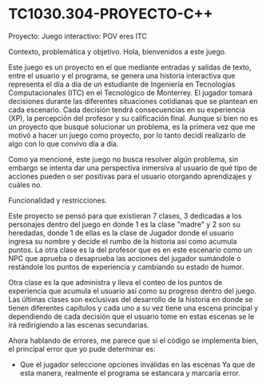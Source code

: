 # TC1030.304-PROYECTO-C++ 

Proyecto: Juego interactivo: POV eres ITC

Contexto, problemática y objetivo.
Hola, bienvenidos a este juego. 

Este juego es un proyecto en el que mediante entradas y salidas de texto, entre el usuario  y el programa, se genera una historia interactiva  que representa el día a día de un estudiante de Ingeniería en Tecnologías Computacionales (ITC) en el Tecnológico de Monterrey. El jugador tomará decisiones durante las diferentes  situaciones cotidianas que se plantean en cada escenario. Cada decisión tendrá consecuencias en su experiencia (XP), la percepción del profesor y su calificación final. 
Aunque si bien no es un proyecto que busqué solucionar un problema, es la primera vez que me motivó a hacer un juego como proyecto, por lo tanto decidí realizarlo de algo con lo que convivo día a día. 

Como ya mencioné, este juego no busca resolver algún problema, sin embargo se intenta dar una perspectiva inmersiva al usuario de qué tipo de acciones pueden o ser positivas para el usuario otorgando aprendizajes y cuáles no. 

Funcionalidad y restricciones. 

Este proyecto se pensó para que existieran 7 clases, 3 dedicadas a los personajes dentro del juego en donde 1 es la clase "madre" y 2 son su heredadas, donde 1 de ellas es la clase de Jugador donde el usuario ingresa su nombre y decide el rumbo de la historia así como acumula puntos. La otra clase es la del profesor que es en este escenario como un NPC que aprueba o desaprueba las acciones del jugador sumándole o restándole los puntos de experiencia y cambiando su estado de humor. 

Otra clase es la que administra y lleva el conteo de los puntos de experiencia que acumula el usuario así como su progreso dentro del juego. Las últimas clases son exclusivas del desarrollo de la historia en donde se tienen diferentes capítulos  y cada uno a su vez tiene una escena principal y dependiendo de cada decisión que el usuario tome en estas escenas se le irá redirigiendo a las escenas secundarias. 

Ahora hablando de errores, me parece que si el código se implementa bien, el  principal error que yo pude determinar es: 
* Que el jugador seleccione opciones inválidas en las escenas
  Ya que de esta manera, realmente el programa se estancara y marcaría error. 




